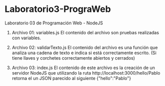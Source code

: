 # Laboratorio3-PrograWeb
Laboratorio 03 de Programación Web - NodeJS

1. Archivo 01: variables.js
  El contenido del archivo son pruebas realizadas con variables.
  
2. Archivo 02: validarTexto.js
  El contenido del archivo es una función que analiza una cadena de texto e indica si está correctamente escrito. (Si tiene llaves y corchetes correctamente abiertos y cerrados)
  
3. Archivo 03: index.js
  El contenido de este archivo es la creación de un servidor NodeJS que utilizando la ruta http://localhost:3000/hello/Pablo retorna el un JSON parecido al siguiente {"hello":"Pablo"}
